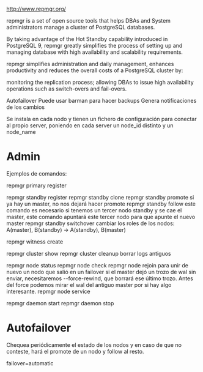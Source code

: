 http://www.repmgr.org/

repmgr is a set of open source tools that helps DBAs and System administrators manage a cluster of PostgreSQL databases.

By taking advantage of the Hot Standby capability introduced in PostgreSQL 9, repmgr greatly simplifies the process of setting up and managing database with high availability and scalability requirements.

repmgr simplifies administration and daily management, enhances productivity and reduces the overall costs of a PostgreSQL cluster by:

monitoring the replication process;
allowing DBAs to issue high availability operations such as switch-overs and fail-overs.


Autofailover
Puede usar barman para hacer backups
Genera notificaciones de los cambios


Se instala en cada nodo y tienen un fichero de configuración para conectar al propio server, poniendo en cada server un node_id distinto y un node_name

# Admin
Ejemplos de comandos:

repmgr primary register

repmgr standby register
repmgr standby clone
repmgr standby promote
  si ya hay un master, no nos dejará hacer promote
repmgr standby follow
  este comando es necesario si tenemos un tercer nodo standby y se cae el master, este comando apuntará este tercer nodo para que apunte el nuevo master
repmgr standby switchover
  cambiar los roles de los nodos: A(master), B(standby) -> A(standby), B(master)

repmgr witness create

repmgr cluster show
repmgr cluster cleanup
  borrar logs antiguos

repmgr node status
repmgr node check
repmgr node rejoin
  para unir de nuevo un nodo que salió en un failover
  si el master dejó un trozo de wal sin enviar, necesitaremos --force-rewind, que borrará ese último trozo.
  Antes del force podemos mirar el wal del antiguo master por si hay algo interesante.
repmgr node service

repmgr daemon start
repmgr daemon stop


# Autofailover
Chequea periódicamente el estado de los nodos y en caso de que no conteste, hará el promote de un nodo y follow al resto.

failover=automatic
